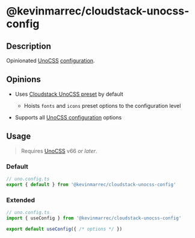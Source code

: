 # @kevinmarrec/cloudstack-unocss-config

## Description

Opinionated [UnoCSS](https://unocss.dev) [configuration](https://unocss.dev/config).

## Opinions

- Uses [Cloudstack UnoCSS preset](https://github.com/kevinmarrec/cloudstack/tree/main/packages/unocss-preset#readme) by default

  - Hoists `fonts` and `icons` preset options to the configuration level

- Supports all [UnoCSS configuration](https://unocss.dev/config) options

## Usage

> Requires [UnoCSS](https://unocss.dev) v66 _or later_.

### Default

```ts
// uno.config.ts
export { default } from '@kevinmarrec/cloudstack-unocss-config'
```

### Extended

```ts
// uno.config.ts
import { useConfig } from '@kevinmarrec/cloudstack-unocss-config'

export default useConfig({ /* options */ })
```
